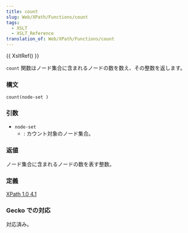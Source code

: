 ```yaml
---
title: count
slug: Web/XPath/Functions/count
tags:
  - XSLT
  - XSLT_Reference
translation_of: Web/XPath/Functions/count
---
```

{{ XsltRef() }}

`count` 関数はノード集合に含まれるノードの数を数え、その整数を返します。

### 構文

```
count(node-set )
```

### 引数

- `node-set`
  - : カウント対象のノード集合。

### 返値

ノード集合に含まれるノードの数を表す整数。

### 定義

[XPath 1.0 4.1](https://www.w3.org/TR/xpath#function-count)

### Gecko での対応

対応済み。
